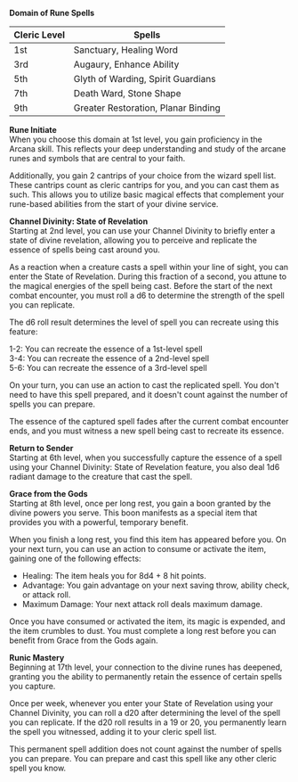 **Domain of Rune Spells**

| Cleric Level | Spells                              |
| ------------ | ----------------------------------- |
| 1st          | Sanctuary, Healing Word             |
| 3rd          | Augaury, Enhance Ability            |
| 5th          | Glyth of Warding, Spirit Guardians  |
| 7th          | Death Ward, Stone Shape             |
| 9th          | Greater Restoration, Planar Binding |
**Rune Initiate**  
When you choose this domain at 1st level, you gain proficiency in the Arcana skill. This reflects your deep understanding and study of the arcane runes and symbols that are central to your faith.

Additionally, you gain 2 cantrips of your choice from the wizard spell list. These cantrips count as cleric cantrips for you, and you can cast them as such. This allows you to utilize basic magical effects that complement your rune-based abilities from the start of your divine service.

**Channel Divinity: State of Revelation**  
Starting at 2nd level, you can use your Channel Divinity to briefly enter a state of divine revelation, allowing you to perceive and replicate the essence of spells being cast around you.

As a reaction when a creature casts a spell within your line of sight, you can enter the State of Revelation. During this fraction of a second, you attune to the magical energies of the spell being cast. Before the start of the next combat encounter, you must roll a d6 to determine the strength of the spell you can replicate.

The d6 roll result determines the level of spell you can recreate using this feature:

1-2: You can recreate the essence of a 1st-level spell  
3-4: You can recreate the essence of a 2nd-level spell  
5-6: You can recreate the essence of a 3rd-level spell

On your turn, you can use an action to cast the replicated spell. You don't need to have this spell prepared, and it doesn't count against the number of spells you can prepare.

The essence of the captured spell fades after the current combat encounter ends, and you must witness a new spell being cast to recreate its essence.

**Return to Sender**  
Starting at 6th level, when you successfully capture the essence of a spell using your Channel Divinity: State of Revelation feature, you also deal 1d6 radiant damage to the creature that cast the spell.

**Grace from the Gods**  
Starting at 8th level, once per long rest, you gain a boon granted by the divine powers you serve. This boon manifests as a special item that provides you with a powerful, temporary benefit.

When you finish a long rest, you find this item has appeared before you. On your next turn, you can use an action to consume or activate the item, gaining one of the following effects:

- Healing: The item heals you for 8d4 + 8 hit points.
- Advantage: You gain advantage on your next saving throw, ability check, or attack roll.
- Maximum Damage: Your next attack roll deals maximum damage.

Once you have consumed or activated the item, its magic is expended, and the item crumbles to dust. You must complete a long rest before you can benefit from Grace from the Gods again.

**Runic Mastery**  
Beginning at 17th level, your connection to the divine runes has deepened, granting you the ability to permanently retain the essence of certain spells you capture.

Once per week, whenever you enter your State of Revelation using your Channel Divinity, you can roll a d20 after determining the level of the spell you can replicate. If the d20 roll results in a 19 or 20, you permanently learn the spell you witnessed, adding it to your cleric spell list.

This permanent spell addition does not count against the number of spells you can prepare. You can prepare and cast this spell like any other cleric spell you know.